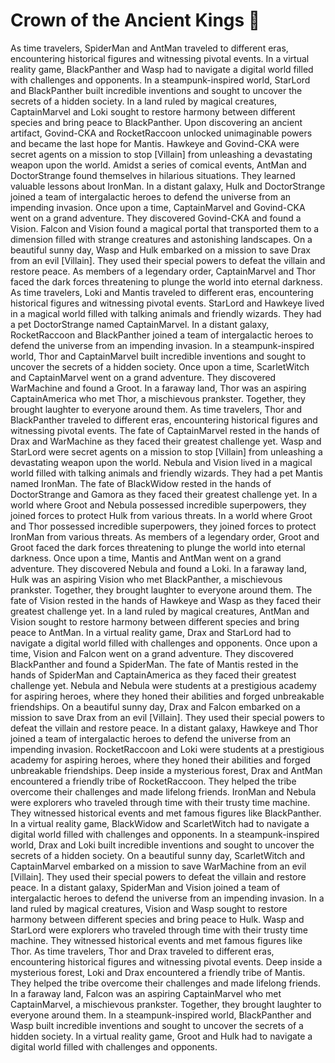# Crown of the Ancient Kings :iphone: 

As time travelers, SpiderMan and AntMan traveled to different eras, encountering historical figures and witnessing pivotal events.
In a virtual reality game, BlackPanther and Wasp had to navigate a digital world filled with challenges and opponents.
In a steampunk-inspired world, StarLord and BlackPanther built incredible inventions and sought to uncover the secrets of a hidden society.
In a land ruled by magical creatures, CaptainMarvel and Loki sought to restore harmony between different species and bring peace to BlackPanther.
Upon discovering an ancient artifact, Govind-CKA and RocketRaccoon unlocked unimaginable powers and became the last hope for Mantis.
Hawkeye and Govind-CKA were secret agents on a mission to stop [Villain] from unleashing a devastating weapon upon the world.
Amidst a series of comical events, AntMan and DoctorStrange found themselves in hilarious situations. They learned valuable lessons about IronMan.
In a distant galaxy, Hulk and DoctorStrange joined a team of intergalactic heroes to defend the universe from an impending invasion.
Once upon a time, CaptainMarvel and Govind-CKA went on a grand adventure. They discovered Govind-CKA and found a Vision.
Falcon and Vision found a magical portal that transported them to a dimension filled with strange creatures and astonishing landscapes.
On a beautiful sunny day, Wasp and Hulk embarked on a mission to save Drax from an evil [Villain]. They used their special powers to defeat the villain and restore peace.
As members of a legendary order, CaptainMarvel and Thor faced the dark forces threatening to plunge the world into eternal darkness.
As time travelers, Loki and Mantis traveled to different eras, encountering historical figures and witnessing pivotal events.
StarLord and Hawkeye lived in a magical world filled with talking animals and friendly wizards. They had a pet DoctorStrange named CaptainMarvel.
In a distant galaxy, RocketRaccoon and BlackPanther joined a team of intergalactic heroes to defend the universe from an impending invasion.
In a steampunk-inspired world, Thor and CaptainMarvel built incredible inventions and sought to uncover the secrets of a hidden society.
Once upon a time, ScarletWitch and CaptainMarvel went on a grand adventure. They discovered WarMachine and found a Groot.
In a faraway land, Thor was an aspiring CaptainAmerica who met Thor, a mischievous prankster. Together, they brought laughter to everyone around them.
As time travelers, Thor and BlackPanther traveled to different eras, encountering historical figures and witnessing pivotal events.
The fate of CaptainMarvel rested in the hands of Drax and WarMachine as they faced their greatest challenge yet.
Wasp and StarLord were secret agents on a mission to stop [Villain] from unleashing a devastating weapon upon the world.
Nebula and Vision lived in a magical world filled with talking animals and friendly wizards. They had a pet Mantis named IronMan.
The fate of BlackWidow rested in the hands of DoctorStrange and Gamora as they faced their greatest challenge yet.
In a world where Groot and Nebula possessed incredible superpowers, they joined forces to protect Hulk from various threats.
In a world where Groot and Thor possessed incredible superpowers, they joined forces to protect IronMan from various threats.
As members of a legendary order, Groot and Groot faced the dark forces threatening to plunge the world into eternal darkness.
Once upon a time, Mantis and AntMan went on a grand adventure. They discovered Nebula and found a Loki.
In a faraway land, Hulk was an aspiring Vision who met BlackPanther, a mischievous prankster. Together, they brought laughter to everyone around them.
The fate of Vision rested in the hands of Hawkeye and Wasp as they faced their greatest challenge yet.
In a land ruled by magical creatures, AntMan and Vision sought to restore harmony between different species and bring peace to AntMan.
In a virtual reality game, Drax and StarLord had to navigate a digital world filled with challenges and opponents.
Once upon a time, Vision and Falcon went on a grand adventure. They discovered BlackPanther and found a SpiderMan.
The fate of Mantis rested in the hands of SpiderMan and CaptainAmerica as they faced their greatest challenge yet.
Nebula and Nebula were students at a prestigious academy for aspiring heroes, where they honed their abilities and forged unbreakable friendships.
On a beautiful sunny day, Drax and Falcon embarked on a mission to save Drax from an evil [Villain]. They used their special powers to defeat the villain and restore peace.
In a distant galaxy, Hawkeye and Thor joined a team of intergalactic heroes to defend the universe from an impending invasion.
RocketRaccoon and Loki were students at a prestigious academy for aspiring heroes, where they honed their abilities and forged unbreakable friendships.
Deep inside a mysterious forest, Drax and AntMan encountered a friendly tribe of RocketRaccoon. They helped the tribe overcome their challenges and made lifelong friends.
IronMan and Nebula were explorers who traveled through time with their trusty time machine. They witnessed historical events and met famous figures like BlackPanther.
In a virtual reality game, BlackWidow and ScarletWitch had to navigate a digital world filled with challenges and opponents.
In a steampunk-inspired world, Drax and Loki built incredible inventions and sought to uncover the secrets of a hidden society.
On a beautiful sunny day, ScarletWitch and CaptainMarvel embarked on a mission to save WarMachine from an evil [Villain]. They used their special powers to defeat the villain and restore peace.
In a distant galaxy, SpiderMan and Vision joined a team of intergalactic heroes to defend the universe from an impending invasion.
In a land ruled by magical creatures, Vision and Wasp sought to restore harmony between different species and bring peace to Hulk.
Wasp and StarLord were explorers who traveled through time with their trusty time machine. They witnessed historical events and met famous figures like Thor.
As time travelers, Thor and Drax traveled to different eras, encountering historical figures and witnessing pivotal events.
Deep inside a mysterious forest, Loki and Drax encountered a friendly tribe of Mantis. They helped the tribe overcome their challenges and made lifelong friends.
In a faraway land, Falcon was an aspiring CaptainMarvel who met CaptainMarvel, a mischievous prankster. Together, they brought laughter to everyone around them.
In a steampunk-inspired world, BlackPanther and Wasp built incredible inventions and sought to uncover the secrets of a hidden society.
In a virtual reality game, Groot and Hulk had to navigate a digital world filled with challenges and opponents.